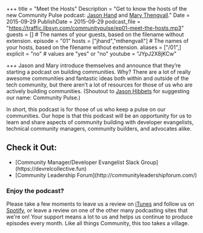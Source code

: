 +++
title = "Meet the Hosts"
Description = "Get to know the hosts of the new Community Pulse podcast: [Jason Hand](https://twitter.com/jasonhand) and [Mary Thengvall](https://twitter.com/mary_grace)."
Date = 2015-09-29
PublishDate = 2015-09-29
podcast_file = "https://traffic.libsyn.com/communitypulse/ep01-meet-the-hosts.mp3"
guests = [] # The names of your guests, based on the filename without extension.
episode = "01"
hosts = ["jhand","mthengvall"] # The names of your hosts, based on the filename without extension.
aliases = ["/01",]
explicit = "no" # values are "yes" or "no"
youtube = "JYpJ2X8jKCw"

+++
Jason and Mary introduce themselves and announce that they’re starting a podcast on building communities. Why? There are a lot of really awesome communities and fantastic ideas both within and outside of the tech community, but there aren’t a lot of resources for those of us who are actively building communities. (Shoutout to [Jason Hibbets](https://twitter.com/jhibbets) for suggesting our name: Community Pulse.)

In short, this podcast is for those of us who keep a pulse on our communities. Our hope is that this podcast will be an opportunity for us to learn and share aspects of community building with developer evangelists, technical community managers, community builders, and advocates alike.

<h2>Check it Out:</h2><ul>
<li>[Community Manager/Developer Evangelist Slack Group](https://devrelcollective.fun)</li>
<li>[Community Leadership Forum](http://communityleadershipforum.com/)</li></ul>


### Enjoy the podcast?
Please take a few moments to leave us a review on [iTunes](https://itunes.apple.com/us/podcast/community-pulse/id1218368182?mt=2) and follow us on [Spotify](https://open.spotify.com/show/3I7g5WfMSgpWu38zZMjet?si=565TMb81SaWwrJYbAIeOxQ), or leave a review on one of the other many podcasting sites that we're on! Your support means a lot to us and helps us continue to produce episodes every month. Like all things Community, this too takes a village.
